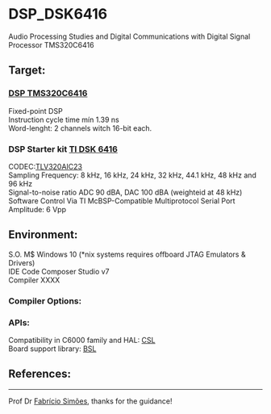 # DSP_DSK6416
Audio Processing Studies and Digital Communications with Digital Signal Processor TMS320C6416

## Target:
### [DSP TMS320C6416](http://www.ti.com/lit/ds/symlink/tms320c6416.pdf)

Fixed-point DSP  
Instruction cycle time mín 1.39 ns  
Word-lenght: 2 channels witch 16-bit each. 

### DSP Starter kit [TI DSK 6416](http://c6000.spectrumdigital.com/dsk6416/)

CODEC:[TLV320AIC23](http://www.ti.com/lit/ds/symlink/tlv320aic23.pdf)  
Sampling Frequency: 8 kHz, 16 kHz, 24 kHz, 32 kHz, 44.1 kHz, 48 kHz and 96 kHz  
Signal-to-noise ratio ADC 90 dBA, DAC 100 dBA (weighteid at 48 kHz)  
Software Control Via TI McBSP-Compatible Multiprotocol Serial Port  
Amplitude: 6 Vpp

## Environment:
S.O. M$ Windows 10 (*nix systems requires offboard JTAG Emulators & Drivers)  
IDE Code Composer Studio v7  
Compiler XXXX  

### Compiler Options:

### APIs:

Compatibility in C6000 family and HAL: [CSL](http://processors.wiki.ti.com/index.php/Chip_support_library#C62x.2C_C671x.2C_C641x.2C_DM64x_Devices)  
Board support library: [BSL](http://c6000.spectrumdigital.com/dsk6416/)  

## References:

***
Prof Dr [Fabrício Simões](http://www.ifba.edu.br/professores/fsimoes/), thanks for the guidance!
